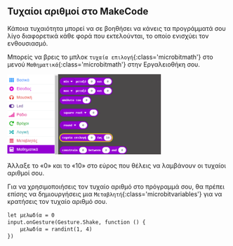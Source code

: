 ## Τυχαίοι αριθμοί στο MakeCode

Κάποια τυχαιότητα μπορεί να σε βοηθήσει να κάνεις τα προγράμματά σου λίγο διαφορετικά κάθε φορά που εκτελούνται, το οποίο ενισχύει τον ενθουσιασμό.

Μπορείς να βρεις το μπλοκ `τυχαία επιλογή`{:class='microbitmath'} στο μενού `Μαθηματικά`{:class='microbitmath'} στην Εργαλειοθήκη σου.

<img src="images/random-location.png" alt="The Math menu open, with the 'pick random' block highlighted." width="350"/>

Άλλαξε το «0» και το «10» στο εύρος που θέλεις να λαμβάνουν οι τυχαίοι αριθμοί σου.

Για να χρησιμοποιήσεις τον τυχαίο αριθμό στο πρόγραμμά σου, θα πρέπει επίσης να δημιουργήσεις μια `Μεταβλητή`{:class='microbitvariables'} για να κρατήσεις τον τυχαίο αριθμό σου.

```microbit
let μελωδία = 0
input.onGesture(Gesture.Shake, function () {
    μελωδία = randint(1, 4)
})
```
